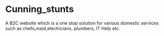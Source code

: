 # Cunning_stunts
A B2C website which is a one stop solution for various domestic services such as chefs,maid,electricians, plumbers, IT Help etc.
